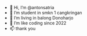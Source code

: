 - 👋 Hi, I’m @antonsatria
- 👀 I’m student in smkn 1 cangkringan
- 🌱 I’m living in balong Donoharjo
- 💞️ I’m like coding since 2022
- 📫 thank you 

<!---
antonsatria/antonsatria is a ✨ special ✨
--->
